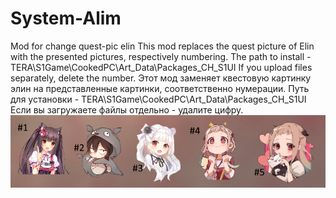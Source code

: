 # System-Alim
Mod for change quest-pic elin
This mod replaces the quest picture of Elin with the presented pictures, respectively numbering. 
The path to install - TERA\S1Game\CookedPC\Art_Data\Packages\_CH\_S1UI
If you upload files separately, delete the number.
Этот мод заменяет квестовую картинку элин на представленные картинки, соответственно нумерации.
Путь для установки - TERA\S1Game\CookedPC\Art_Data\Packages\_CH\_S1UI
Если вы загружаете файлы отдельно - удалите цифру.
![Image alt](https://github.com/Rindei/System-Alim/blob/master/1.png)
